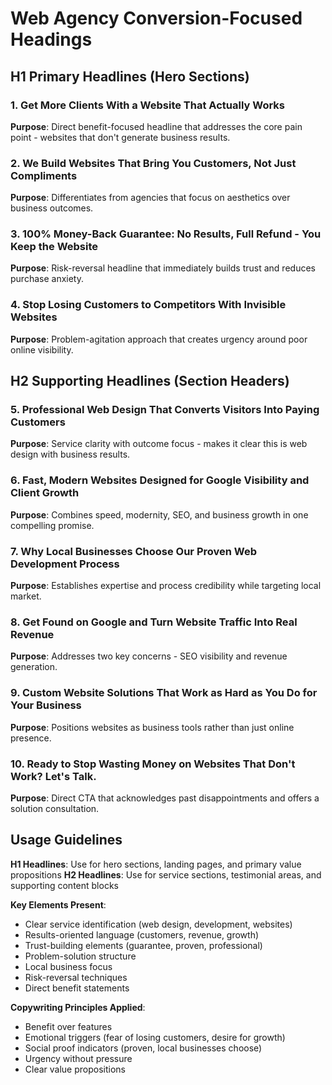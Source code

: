 # Web Agency Conversion-Focused Headings

## H1 Primary Headlines (Hero Sections)

### 1. Get More Clients With a Website That Actually Works
**Purpose**: Direct benefit-focused headline that addresses the core pain point - websites that don't generate business results.

### 2. We Build Websites That Bring You Customers, Not Just Compliments
**Purpose**: Differentiates from agencies that focus on aesthetics over business outcomes.

### 3. 100% Money-Back Guarantee: No Results, Full Refund - You Keep the Website
**Purpose**: Risk-reversal headline that immediately builds trust and reduces purchase anxiety.

### 4. Stop Losing Customers to Competitors With Invisible Websites
**Purpose**: Problem-agitation approach that creates urgency around poor online visibility.

## H2 Supporting Headlines (Section Headers)

### 5. Professional Web Design That Converts Visitors Into Paying Customers
**Purpose**: Service clarity with outcome focus - makes it clear this is web design with business results.

### 6. Fast, Modern Websites Designed for Google Visibility and Client Growth
**Purpose**: Combines speed, modernity, SEO, and business growth in one compelling promise.

### 7. Why Local Businesses Choose Our Proven Web Development Process
**Purpose**: Establishes expertise and process credibility while targeting local market.

### 8. Get Found on Google and Turn Website Traffic Into Real Revenue
**Purpose**: Addresses two key concerns - SEO visibility and revenue generation.

### 9. Custom Website Solutions That Work as Hard as You Do for Your Business
**Purpose**: Positions websites as business tools rather than just online presence.

### 10. Ready to Stop Wasting Money on Websites That Don't Work? Let's Talk.
**Purpose**: Direct CTA that acknowledges past disappointments and offers a solution consultation.

## Usage Guidelines

**H1 Headlines**: Use for hero sections, landing pages, and primary value propositions
**H2 Headlines**: Use for service sections, testimonial areas, and supporting content blocks

**Key Elements Present**:
- Clear service identification (web design, development, websites)
- Results-oriented language (customers, revenue, growth)
- Trust-building elements (guarantee, proven, professional)
- Problem-solution structure
- Local business focus
- Risk-reversal techniques
- Direct benefit statements

**Copywriting Principles Applied**:
- Benefit over features
- Emotional triggers (fear of losing customers, desire for growth)
- Social proof indicators (proven, local businesses choose)
- Urgency without pressure
- Clear value propositions